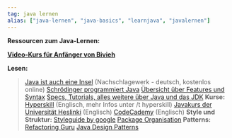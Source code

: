 ```yaml
---
tag: java lernen
alias: ["java-lernen", "java-basics", "learnjava", "javalernen"]
---
```


**Ressourcen zum Java-Lernen:**

**[Video-Kurs für Anfänger von Bivieh](<https://www.youtube.com/playlist?list=PLry1c-adUOIF0qnN6OK19L60CK2RXNAm0>)**

**Lesen:**
> [Java ist auch eine Insel](<https://openbook.rheinwerk-verlag.de/javainsel/>) (Nachschlagewerk - deutsch, kostenlos online)
> [Schrödinger programmiert Java](<https://www.rheinwerk-verlag.de/schrodinger-programmiert-java_4975/>)
> [Übersicht über Features und Syntax](<https://learnxinyminutes.com/docs/de-de/java-de/>)
> [Specs, Tutorials, alles weitere über Java und das JDK](<https://docs.oracle.com/en/java/javase/16/>)
**Kurse:**
> [Hyperskill](<https://hyperskill.org/onboarding>) (Englisch, mehr Infos unter /t hyperskill)
> [Javakurs der Universität Heslinki](<https://java-programming.mooc.fi/>) (Englisch)
> [CodeCademy](<https://www.codecademy.com/catalog/language/java>)  (Englisch)
**Style und Struktur:**
> [Styleguide by google](<https://google.github.io/styleguide/javaguide.html>)
> [Package Organisation](<https://proandroiddev.com/e59921a4dffa>)
**Patterns:**
> [Refactoring Guru](<https://refactoring.guru/>)
> [Java Design Patterns](<https://java-design-patterns.com/>)
